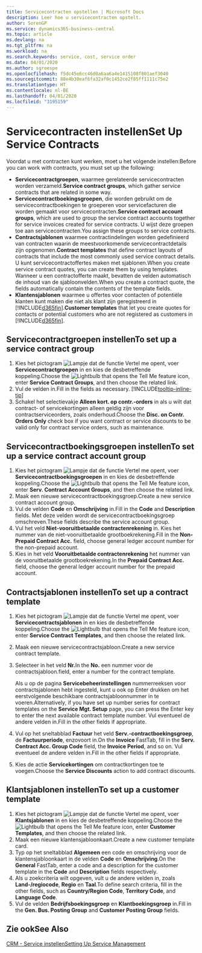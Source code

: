 ```yaml
---
title: Servicecontracten opstellen | Microsoft Docs
description: Leer hoe u servicecontracten opstelt.
author: SorenGP
ms.service: dynamics365-business-central
ms.topic: article
ms.devlang: na
ms.tgt_pltfrm: na
ms.workload: na
ms.search.keywords: service, cost, service order
ms.date: 04/01/2020
ms.author: sgroespe
ms.openlocfilehash: f5dc45e6cc46d0a6aa6a4e1415108f801aef3040
ms.sourcegitcommit: 88e4b30eaf6fa32af0c1452ce2f85ff1111c75e2
ms.translationtype: HT
ms.contentlocale: nl-BE
ms.lasthandoff: 04/01/2020
ms.locfileid: "3195159"
---
```

# <a name="set-up-service-contracts"></a><span data-ttu-id="fccd3-103">Servicecontracten instellen</span><span class="sxs-lookup"><span data-stu-id="fccd3-103">Set Up Service Contracts</span></span>
<span data-ttu-id="fccd3-104">Voordat u met contracten kunt werken, moet u het volgende instellen:</span><span class="sxs-lookup"><span data-stu-id="fccd3-104">Before you can work with contracts, you must set up the following:</span></span> 

* <span data-ttu-id="fccd3-105">**Servicecontractgroepen**, waarmee gerelateerde servicecontracten worden verzameld.</span><span class="sxs-lookup"><span data-stu-id="fccd3-105">**Service contract groups**, which gather service contracts that are related in some way.</span></span>
* <span data-ttu-id="fccd3-106">**Servicecontractboekingsgroepen**, die worden gebruikt om de servicecontractboekingen te groeperen voor servicefacturen die worden gemaakt voor servicecontracten.</span><span class="sxs-lookup"><span data-stu-id="fccd3-106">**Service contract account groups**, which are used to group the service contract accounts together for service invoices created for service contracts.</span></span> <span data-ttu-id="fccd3-107">U wijst deze groepen toe aan servicecontracten.</span><span class="sxs-lookup"><span data-stu-id="fccd3-107">You assign these groups to service contracts.</span></span>  
* <span data-ttu-id="fccd3-108">**Contractsjablonen** waarmee contractindelingen worden gedefinieerd van contracten waarin de meestvoorkomende servicecontractdetails zijn opgenomen.</span><span class="sxs-lookup"><span data-stu-id="fccd3-108">**Contract templates** that define contract layouts of contracts that include the most commonly used service contract details.</span></span> <span data-ttu-id="fccd3-109">U kunt servicecontractoffertes maken met sjablonen.</span><span class="sxs-lookup"><span data-stu-id="fccd3-109">When you create service contract quotes, you can create them by using templates.</span></span> <span data-ttu-id="fccd3-110">Wanneer u een contractofferte maakt, bevatten de velden automatisch de inhoud van de sjabloonvelden.</span><span class="sxs-lookup"><span data-stu-id="fccd3-110">When you create a contract quote, the fields automatically contain the contents of the template fields.</span></span>
* <span data-ttu-id="fccd3-111">**Klantensjablonen** waarmee u offertes voor contacten of potentiële klanten kunt maken die niet als klant zijn geregistreerd in [!INCLUDE[d365fin](includes/d365fin_md.md)].</span><span class="sxs-lookup"><span data-stu-id="fccd3-111">**Customer templates** that let you create quotes for contacts or potential customers who are not registered as customers in [!INCLUDE[d365fin](includes/d365fin_md.md)].</span></span>  

## <a name="to-set-up-a-service-contract-group"></a><span data-ttu-id="fccd3-112">Servicecontractgroepen instellen</span><span class="sxs-lookup"><span data-stu-id="fccd3-112">To set up a service contract group</span></span>  
1. <span data-ttu-id="fccd3-113">Kies het pictogram ![Lampje dat de functie Vertel me opent](media/ui-search/search_small.png "Vertel me wat u wilt doen"), voer **Servicecontractgroepen** in en kies de desbetreffende koppeling.</span><span class="sxs-lookup"><span data-stu-id="fccd3-113">Choose the ![Lightbulb that opens the Tell Me feature](media/ui-search/search_small.png "Tell me what you want to do") icon, enter **Service Contract Groups**, and then choose the related link.</span></span>  
2. <span data-ttu-id="fccd3-114">Vul de velden in.</span><span class="sxs-lookup"><span data-stu-id="fccd3-114">Fill in the fields as necessary.</span></span> [!INCLUDE[tooltip-inline-tip](includes/tooltip-inline-tip_md.md)]
3. <span data-ttu-id="fccd3-115">Schakel het selectievakje **Alleen kort. op contr.-orders** in als u wilt dat contract- of servicekortingen alleen geldig zijn voor contractserviceorders, zoals onderhoud.</span><span class="sxs-lookup"><span data-stu-id="fccd3-115">Choose the **Disc. on Contr. Orders Only** check box if you want contract or service discounts to be valid only for contract service orders, such as maintenance.</span></span>  

## <a name="to-set-up-a-service-contract-account-group"></a><span data-ttu-id="fccd3-116">Servicecontractboekingsgroepen instellen</span><span class="sxs-lookup"><span data-stu-id="fccd3-116">To set up a service contract account group</span></span>  
1. <span data-ttu-id="fccd3-117">Kies het pictogram ![Lampje dat de functie Vertel me opent](media/ui-search/search_small.png "Vertel me wat u wilt doen"), voer **Servicecontractboekingsgroepen** in en kies de desbetreffende koppeling.</span><span class="sxs-lookup"><span data-stu-id="fccd3-117">Choose the ![Lightbulb that opens the Tell Me feature](media/ui-search/search_small.png "Tell me what you want to do") icon, enter **Serv. Contract Account Groups**, and then choose the related link.</span></span>  
2. <span data-ttu-id="fccd3-118">Maak een nieuwe servicecontractboekingsgroep.</span><span class="sxs-lookup"><span data-stu-id="fccd3-118">Create a new service contract account group.</span></span>   
3. <span data-ttu-id="fccd3-119">Vul de velden **Code** en **Omschrijving** in.</span><span class="sxs-lookup"><span data-stu-id="fccd3-119">Fill in the **Code** and **Description** fields.</span></span> <span data-ttu-id="fccd3-120">Met deze velden wordt de servicecontractboekingsgroep omschreven.</span><span class="sxs-lookup"><span data-stu-id="fccd3-120">These fields describe the service account group.</span></span>  
4. <span data-ttu-id="fccd3-121">Vul het veld **Niet-vooruitbetaalde contractenrekening** in. Kies het nummer van de niet-vooruitbetaalde grootboekrekening.</span><span class="sxs-lookup"><span data-stu-id="fccd3-121">Fill in the **Non-Prepaid Contract Acc.** field, choose general ledger account number for the non-prepaid account.</span></span>  
5. <span data-ttu-id="fccd3-122">Kies in het veld **Vooruitbetaalde contractenrekening** het nummer van de vooruitbetaalde grootboekrekening.</span><span class="sxs-lookup"><span data-stu-id="fccd3-122">In the **Prepaid Contract Acc.** field, choose the general ledger account number for the prepaid account.</span></span>  

## <a name="to-set-up-a-contract-template"></a><span data-ttu-id="fccd3-123">Contractsjablonen instellen</span><span class="sxs-lookup"><span data-stu-id="fccd3-123">To set up a contract template</span></span>  
1. <span data-ttu-id="fccd3-124">Kies het pictogram ![Lampje dat de functie Vertel me opent](media/ui-search/search_small.png "Vertel me wat u wilt doen"), voer **Servicecontractsjablonen** in en kies de desbetreffende koppeling.</span><span class="sxs-lookup"><span data-stu-id="fccd3-124">Choose the ![Lightbulb that opens the Tell Me feature](media/ui-search/search_small.png "Tell me what you want to do") icon, enter **Service Contract Templates**, and then choose the related link.</span></span>  
2. <span data-ttu-id="fccd3-125">Maak een nieuwe servicecontractsjabloon.</span><span class="sxs-lookup"><span data-stu-id="fccd3-125">Create a new service contract template.</span></span>  
3. <span data-ttu-id="fccd3-126">Selecteer in het veld **Nr.**</span><span class="sxs-lookup"><span data-stu-id="fccd3-126">In the **No.**</span></span> <span data-ttu-id="fccd3-127">een nummer voor de contractsjabloon.</span><span class="sxs-lookup"><span data-stu-id="fccd3-127">field, enter a number for the contract template.</span></span>  
  
     <span data-ttu-id="fccd3-128">Als u op de pagina **Servicebeheerinstellingen** nummerreeksen voor contractsjablonen hebt ingesteld, kunt u ook op Enter drukken om het eerstvolgende beschikbare contractsjabloonnummer in te voeren.</span><span class="sxs-lookup"><span data-stu-id="fccd3-128">Alternatively, if you have set up number series for contract templates on the **Service Mgt. Setup** page, you can press the Enter key to enter the next available contract template number.</span></span> <span data-ttu-id="fccd3-129">Vul eventueel de andere velden in.</span><span class="sxs-lookup"><span data-stu-id="fccd3-129">Fill in the other fields if appropriate.</span></span>  
  
4. <span data-ttu-id="fccd3-130">Vul op het sneltabblad **Factuur** het veld **Serv.-contractboekingsgroep**, de **Factuurperiode**, enzovoort in.</span><span class="sxs-lookup"><span data-stu-id="fccd3-130">On the **Invoice** FastTab, fill in the **Serv. Contract Acc. Group Code** field, the **Invoice Period**, and so on.</span></span> <span data-ttu-id="fccd3-131">Vul eventueel de andere velden in.</span><span class="sxs-lookup"><span data-stu-id="fccd3-131">Fill in the other fields if appropriate.</span></span>  
5. <span data-ttu-id="fccd3-132">Kies de actie **Servicekortingen** om contractkortingen toe te voegen.</span><span class="sxs-lookup"><span data-stu-id="fccd3-132">Choose the **Service Discounts** action to add contract discounts.</span></span>  

## <a name="to-set-up-a-customer-template"></a><span data-ttu-id="fccd3-133">Klantsjablonen instellen</span><span class="sxs-lookup"><span data-stu-id="fccd3-133">To set up a customer template</span></span>  
1. <span data-ttu-id="fccd3-134">Kies het pictogram ![Lampje dat de functie Vertel me opent](media/ui-search/search_small.png "Vertel me wat u wilt doen"), voer **Klantsjablonen** in en kies de desbetreffende koppeling.</span><span class="sxs-lookup"><span data-stu-id="fccd3-134">Choose the ![Lightbulb that opens the Tell Me feature](media/ui-search/search_small.png "Tell me what you want to do") icon, enter **Customer Templates**, and then choose the related link.</span></span>  
2. <span data-ttu-id="fccd3-135">Maak een nieuwe klantensjabloonkaart.</span><span class="sxs-lookup"><span data-stu-id="fccd3-135">Create a new customer template card.</span></span>  
3. <span data-ttu-id="fccd3-136">Typ op het sneltabblad **Algemeen** een code en omschrijving voor de klantensjabloonkaart in de velden **Code** en **Omschrijving**.</span><span class="sxs-lookup"><span data-stu-id="fccd3-136">On the **General** FastTab, enter a code and a description for the customer template in the **Code** and **Description** fields respectively.</span></span> 
4. <span data-ttu-id="fccd3-137">Als u zoekcriteria wilt opgeven, vult u de andere velden in, zoals **Land-/regiocode**, **Regio** en **Taal**.</span><span class="sxs-lookup"><span data-stu-id="fccd3-137">To define search criteria, fill in the other fields, such as **Country/Region Code**, **Territory Code**, and **Language Code**.</span></span>  
5. <span data-ttu-id="fccd3-138">Vul de velden **Bedrijfsboekingsgroep** en **Klantboekingsgroep** in.</span><span class="sxs-lookup"><span data-stu-id="fccd3-138">Fill in the **Gen. Bus. Posting Group** and **Customer Posting Group** fields.</span></span>  

## <a name="see-also"></a><span data-ttu-id="fccd3-139">Zie ook</span><span class="sxs-lookup"><span data-stu-id="fccd3-139">See Also</span></span>
[<span data-ttu-id="fccd3-140">CRM - Service instellen</span><span class="sxs-lookup"><span data-stu-id="fccd3-140">Setting Up Service Management</span></span>](service-setup-service.md)